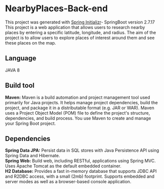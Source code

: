 # NearbyPlaces-Back-end
This project was generated with  [Spring Initializr](https://github.com/spring-io/start.spring.io)- SpringBoot version 2.7.17  
This project is a web application that allows users to research nearby places by entering a specific latitude, longitude, and radius. The aim of the project is to allow users to explore places of interest around them and see these places on the map.
## Language
JAVA 8
## Build tool
**Maven:** Maven is a build automation and project management tool used primarily for Java projects. It helps manage project dependencies, build the project, and package it in a distributable format (e.g. JAR or WAR). Maven uses a Project Object Model (POM) file to define the project's structure, dependencies, and build process. You use Maven to create and manage your Spring Boot project.
## Dependencies
**Spring Data JPA:** Persist data in SQL stores with Java Persistence API using Spring Data and Hibernate.  
**Spring Web:** Build web, including RESTful, applications using Spring MVC. Uses Apache Tomcat as the default embedded container.  
**H2 Database:** Provides a fast in-memory database that supports JDBC API and R2DBC access, with a small (2mb) footprint. Supports embedded and server modes as well as a browser-based console application.
